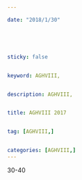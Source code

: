 ```yaml
---

date: "2018/1/30"





sticky: false


keyword: AGHVIII,


description: AGHVIII,


title: AGHVIII 2017


tag: [AGHVIII,]


categories: [AGHVIII,]
---
```


30-40
